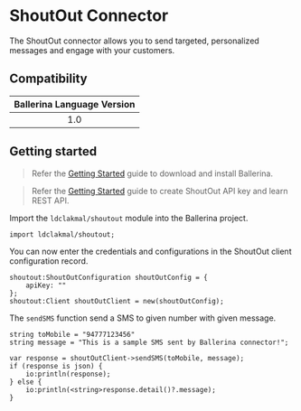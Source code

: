 # ShoutOut Connector

The ShoutOut connector allows you to send targeted, personalized messages and engage with your customers.

## Compatibility

| Ballerina Language Version  |
|:---------------------------:|
| 1.0                         |

## Getting started

> Refer the [Getting Started](https://ballerina.io/learn/getting-started/) guide to download and install Ballerina.

> Refer the [Getting Started](https://developers.getshoutout.com/) guide to create ShoutOut API key and learn REST API.

Import the `ldclakmal/shoutout` module into the Ballerina project.
```ballerina
import ldclakmal/shoutout;
```

You can now enter the credentials and configurations in the ShoutOut client configuration record.
```ballerina
shoutout:ShoutOutConfiguration shoutOutConfig = {
    apiKey: ""
};
shoutout:Client shoutOutClient = new(shoutOutConfig);
```

The `sendSMS` function send a SMS to given number with given message.
```ballerina
string toMobile = "94777123456"
string message = "This is a sample SMS sent by Ballerina connector!";
    
var response = shoutOutClient->sendSMS(toMobile, message);
if (response is json) {
    io:println(response);
} else {
    io:println(<string>response.detail()?.message);
}
```
